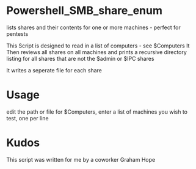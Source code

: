 # Powershell_SMB_share_enum
lists shares and their contents for one or more machines - perfect for pentests


This Script is designed to read in a list of computers - see $Computers
It Then reviews all shares on all machines and prints a recursive directory listing for all shares
that are not the $admin or $IPC shares

It writes a seperate file for each share

# Usage
edit the path or file for $Computers, enter a list of machines you wish to test, one per line

# Kudos
This script was written for me by a coworker Graham Hope 
